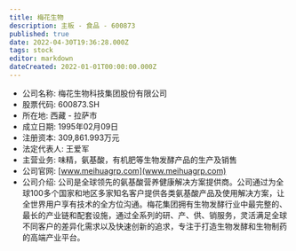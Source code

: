 ```yaml
---
title: 梅花生物
description: 主板 - 食品 - 600873
published: true
date: 2022-04-30T19:36:28.000Z
tags: stock
editor: markdown
dateCreated: 2022-01-01T00:00:00.000Z
---
```


- 公司名称: 梅花生物科技集团股份有限公司
- 股票代码: 600873.SH
- 所在地: 西藏 - 拉萨市
- 成立日期: 1995年02月09日
- 注册资本: 309,861.993万元
- 法定代表人: 王爱军
- 主营业务: 味精，氨基酸，有机肥等生物发酵产品的生产及销售
- 公司官网: [www.meihuagrp.com](www.meihuagrp.com)
- 公司介绍: 公司是全球领先的氨基酸营养健康解决方案提供商。公司通过为全球100多个国家和地区多家知名客户提供各类氨基酸产品及使用解决方案，让全世界用户享有技术的全方位沟通。梅花集团拥有生物发酵行业中最完整的、最长的产业链和配套设施，通过全系列的研、产、供、销服务，灵活满足全球不同客户的差异化需求以及快速创新的追求，专注于打造生物发酵和生物制药的高端产业平台。


